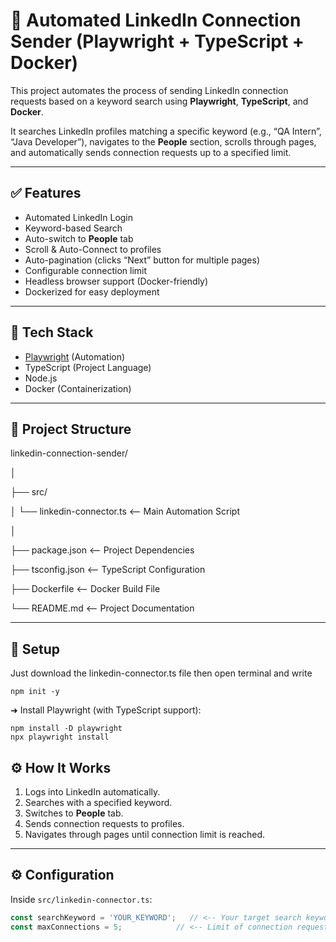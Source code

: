 # 🔗 Automated LinkedIn Connection Sender (Playwright + TypeScript + Docker)

This project automates the process of sending LinkedIn connection requests based on a keyword search using **Playwright**, **TypeScript**, and **Docker**.

It searches LinkedIn profiles matching a specific keyword (e.g., “QA Intern”, “Java Developer”), navigates to the **People** section, scrolls through pages, and automatically sends connection requests up to a specified limit.

---

## ✅ Features

- Automated LinkedIn Login  
- Keyword-based Search  
- Auto-switch to **People** tab  
- Scroll & Auto-Connect to profiles  
- Auto-pagination (clicks “Next” button for multiple pages)  
- Configurable connection limit  
- Headless browser support (Docker-friendly)  
- Dockerized for easy deployment

---

## 🚀 Tech Stack

- [Playwright](https://playwright.dev/) (Automation)
- TypeScript (Project Language)
- Node.js
- Docker (Containerization)

---

## 📂 Project Structure

linkedin-connection-sender/

│

├── src/

│ └── linkedin-connector.ts <-- Main Automation Script

│

├── package.json <-- Project Dependencies

├── tsconfig.json <-- TypeScript Configuration

├── Dockerfile <-- Docker Build File

└── README.md <-- Project Documentation


---

## 🚀 Setup
Just download the linkedin-connector.ts file then open terminal and write

``` npm init -y ```

➜ Install Playwright (with TypeScript support): 

```
npm install -D playwright
npx playwright install
```

## ⚙️ How It Works

1. Logs into LinkedIn automatically.
2. Searches with a specified keyword.
3. Switches to **People** tab.
4. Sends connection requests to profiles.
5. Navigates through pages until connection limit is reached.

---

## ⚙️ Configuration

Inside `src/linkedin-connector.ts`:
```ts
const searchKeyword = 'YOUR_KEYWORD';   // <-- Your target search keyword
const maxConnections = 5;            // <-- Limit of connection requests
